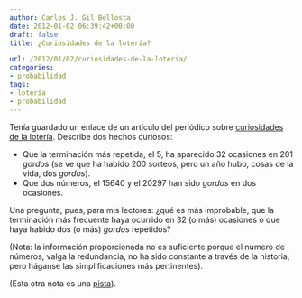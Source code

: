```yaml
---
author: Carlos J. Gil Bellosta
date: 2012-01-02 06:39:42+00:00
draft: false
title: ¿Curiosidades de la lotería?

url: /2012/01/02/curiosidades-de-la-loteria/
categories:
- probabilidad
tags:
- lotería
- probabilidad
---
```


Tenía guardado un enlace de un artículo del periódico sobre [curiosidades de la lotería](http://www.elpais.com/articulo/espana/terminacion/repetida/Navidad/elpepunac/20111221elpepunac_2/Tes). Describe dos hechos curiosos:

* Que la terminación más repetida, el 5, ha aparecido 32 ocasiones en 201 _gordos_ (se ve que ha habido 200 sorteos, pero un año hubo, cosas de la vida, dos _gordos_).
* Que dos números, el 15640 y el 20297 han sido _gordos_ en dos ocasiones.

Una pregunta, pues, para mis lectores: ¿qué es más improbable, que la terminación más frecuente haya ocurrido en 32 (o más) ocasiones o que haya habido dos (o más) _gordos_ repetidos?

(Nota: la información proporcionada no es suficiente porque el número de números, valga la redundancia, no ha sido constante a través de la historia; pero háganse las simplificaciones más pertinentes).

(Esta otra nota es una [pista](http://es.wikipedia.org/wiki/Paradoja_del_cumplea%C3%B1os)).
